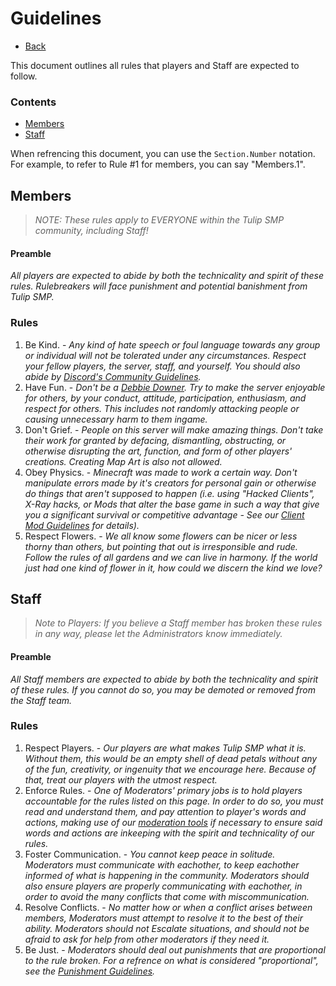 # Guidelines

- [Back](/)

This document outlines all rules that players and Staff are expected to follow.

### Contents
 - [Members](#members)
 - [Staff](#staff)

When refrencing this document, you can use the `Section.Number` notation. For example, to refer to Rule #1 for members, you can say "Members.1".

## Members

> *NOTE: These rules apply to EVERYONE within the Tulip SMP community, including Staff!*

#### Preamble

*All players are expected to abide by both the technicality and spirit of these rules. Rulebreakers will face punishment and potential banishment from Tulip SMP.*

### Rules

1. Be Kind. - *Any kind of hate speech or foul language towards any group or individual will not be tolerated under any circumstances. Respect your fellow players, the server, staff, and yourself. You should also abide by [Discord's Community Guidelines](https://discord.com/guidelines).*
2. Have Fun. - *Don't be a [Debbie Downer](https://en.wiktionary.org/wiki/Debbie_Downer). Try to make the server enjoyable for others, by your conduct, attitude, participation, enthusiasm, and respect for others. This includes not randomly attacking people or causing unnecessary harm to them ingame.*
3. Don't Grief. - *People on this server will make amazing things. Don't take their work for granted by defacing, dismantling, obstructing, or otherwise disrupting the art, function, and form of other players' creations. Creating Map Art is also not allowed.*
4. Obey Physics. - *Minecraft was made to work a certain way. Don't manipulate errors made by it's creators for personal gain or otherwise do things that aren't supposed to happen (i.e. using "Hacked Clients", X-Ray hacks, or Mods that alter the base game in such a way that give you a significant survival or competitive advantage - See our [Client Mod Guidelines](client-mods) for details).*
5. Respect Flowers. - *We all know some flowers can be nicer or less thorny than others, but pointing that out is irresponsible and rude.  Follow the rules of all gardens and we can live in harmony. If the world just had one kind of flower in it, how could we discern the kind we love?*

## Staff

> *Note to Players: If you believe a Staff member has broken these rules in any way, please let the Administrators know immediately.*

#### Preamble

*All Staff members are expected to abide by both the technicality and spirit of these rules. If you cannot do so, you may be demoted or removed from the Staff team.*

### Rules

1. Respect Players. - *Our players are what makes Tulip SMP what it is. Without them, this would be an empty shell of dead petals without any of the fun, creativity, or ingenuity that we encourage here. Because of that, treat our players with the utmost respect.*
2. Enforce Rules. - *One of Moderators' primary jobs is to hold players accountable for the rules listed on this page. In order to do so, you must read and understand them, and pay attention to player's words and actions, making use of our [moderation tools](docs/staffguide) if necessary to ensure said words and actions are inkeeping with the spirit and technicality of our rules.*
3. Foster Communication. - *You cannot keep peace in solitude. Moderators must communicate with eachother, to keep eachother informed of what is happening in the community. Moderators should also ensure players are properly communicating with eachother, in order to avoid the many conflicts that come with miscommunication.*
4. Resolve Conflicts. - *No matter how or when a conflict arises between members, Moderators must attempt to resolve it to the best of their ability. Moderators should not Escalate situations, and should not be afraid to ask for help from other moderators if they need it.*
5. Be Just. - *Moderators should deal out punishments that are proportional to the rule broken. For a refrence on what is considered "proportional", see the [Punishment Guidelines](punishments).*